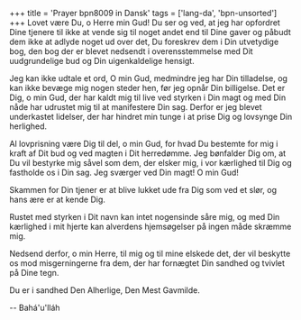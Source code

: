 +++
title = 'Prayer bpn8009 in Dansk'
tags = ['lang-da', 'bpn-unsorted']
+++
Lovet være Du, o Herre min Gud! Du ser og ved, at jeg har opfordret Dine tjenere til ikke at vende sig til noget andet end til Dine gaver og påbudt dem ikke at adlyde noget ud over det, Du foreskrev dem i Din utvetydige bog, den bog der er blevet nedsendt i overensstemmelse med Dit uudgrundelige bud og Din uigenkaldelige hensigt.

Jeg kan ikke udtale et ord, O min Gud, medmindre jeg har Din tilladelse, og kan ikke bevæge mig nogen steder hen, før jeg opnår Din billigelse. Det er Dig, o min Gud, der har kaldt mig til live ved styrken i Din magt og med Din nåde har udrustet mig til at manifestere Din sag. Derfor er jeg blevet underkastet lidelser, der har hindret min tunge i at prise Dig og lovsynge Din herlighed.

Al lovprisning være Dig til del, o min Gud, for hvad Du bestemte for mig i kraft af Dit bud og ved magten i Dit herredømme. Jeg bønfalder Dig om, at Du vil bestyrke mig såvel som dem, der elsker mig, i vor kærlighed til Dig og fastholde os i Din sag. Jeg sværger ved Din magt! O min Gud!

Skammen for Din tjener er at blive lukket ude fra Dig som ved et slør, og hans ære er at kende Dig.

Rustet med styrken i Dit navn kan intet nogensinde såre mig, og med Din kærlighed i mit hjerte kan alverdens hjemsøgelser på ingen måde skræmme mig.

Nedsend derfor, o min Herre, til mig og til mine elskede det, der vil beskytte os mod misgerningerne fra dem, der har fornægtet Din sandhed og tvivlet på Dine tegn.

Du er i sandhed Den Alherlige, Den Mest Gavmilde.

-- Bahá'u'lláh

